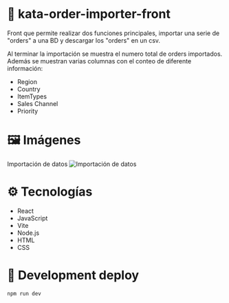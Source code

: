 # 🛒 kata-order-importer-front 

Front que permite realizar dos funciones principales, importar una serie de "orders" a una BD y descargar los "orders" en un csv.

Al terminar la importación se muestra el numero total de orders importados.
Además se muestran varias columnas con el conteo de diferente información:
- Region
- Country
- ItemTypes
- Sales Channel
- Priority

# 🖼️ Imágenes 
Importación de datos
![Importación de datos](https://github.com/michilanau/kata-order-importer-front/assets/106178261/94dd515f-9827-4f0c-920f-350bae3547ad)

# ⚙ Tecnologías
- React
- JavaScript
- Vite
- Node.js
- HTML
- CSS

# 🚀 Development deploy
`npm run dev`

